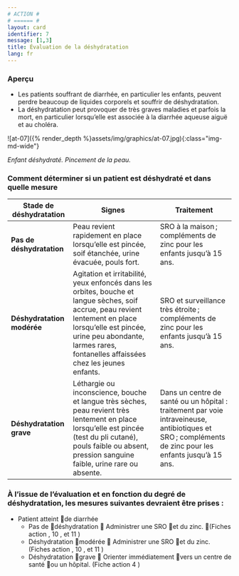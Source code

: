 ```yaml
---
# ACTION #
# ====== #
layout: card
identifier: 7
message: [1,3]
title: Évaluation de la déshydratation
lang: fr
---
```


### Aperçu
- Les patients souffrant de diarrhée, en particulier les enfants, peuvent perdre beaucoup de liquides corporels et souffrir de déshydratation.
- La déshydratation peut provoquer de très graves maladies et parfois la mort, en particulier lorsqu’elle est associée à la diarrhée aqueuse aiguë et au choléra.

![at-07]({% render_depth %}assets/img/graphics/at-07.jpg){:class="img-md-wide"}

*Enfant déshydraté. Pincement de la peau.*

### Comment déterminer si un patient est déshydraté et dans quelle mesure

| Stade de déshydratation |	Signes |	Traitement
| --- | --- | ---
| **Pas de déshydratation** | Peau revient rapidement en place lorsqu’elle est pincée, soif étanchée, urine évacuée, pouls fort.	| SRO à la maison ; compléments de zinc pour les enfants jusqu’à 15 ans.
| **Déshydratation modérée** | Agitation et irritabilité, yeux enfoncés dans les orbites, bouche et langue sèches, soif accrue, peau revient lentement en place lorsqu’elle est pincée, urine peu abondante, larmes rares, fontanelles affaissées chez les jeunes enfants.	| SRO et surveillance très étroite ; compléments de zinc pour les enfants jusqu’à 15 ans.
| **Déshydratation grave** |	Léthargie ou inconscience, bouche et langue très sèches, peau revient très lentement en place lorsqu’elle est pincée (test du pli cutané), pouls faible ou absent, pression sanguine faible, urine rare ou absente. |	Dans un centre de santé ou un hôpital : traitement par voie intraveineuse, antibiotiques et SRO ; compléments de zinc pour les enfants jusqu’à 15 ans. |


### À l’issue de l’évaluation et en fonction du degré de déshydratation, les mesures suivantes devraient être prises :

- Patient atteint de diarrhée
  - Pas de déshydratation ➜ Administrer une SRO et du zinc. (Fiches action <a class="crosslink" href="{% render_depth %}{% render_link action|9 %}"><i class="fas fa-external-link-alt" aria-hidden="true"></i></a>, 10 <a class="crosslink" href="{% render_depth %}{% render_link action|10 %}"><i class="fas fa-external-link-alt" aria-hidden="true"></i></a>, et 11 <a class="crosslink" href="{% render_depth %}{% render_link action|11 %}"><i class="fas fa-external-link-alt" aria-hidden="true"></i></a>)
  - Déshydratation modérée ➜ Administrer une SRO et du zinc. (Fiches action <a class="crosslink" href="{% render_depth %}{% render_link action|9 %}"><i class="fas fa-external-link-alt" aria-hidden="true"></i></a>, 10 <a class="crosslink" href="{% render_depth %}{% render_link action|10 %}"><i class="fas fa-external-link-alt" aria-hidden="true"></i></a>, et 11 <a class="crosslink" href="{% render_depth %}{% render_link action|11 %}"><i class="fas fa-external-link-alt" aria-hidden="true"></i></a>)
  - Déshydratation grave ➜ Orienter immédiatement vers un centre de santé ou un hôpital. (Fiche action 4 <a class="crosslink" href="{% render_depth %}{% render_link action|4 %}"><i class="fas fa-external-link-alt" aria-hidden="true"></i></a>)